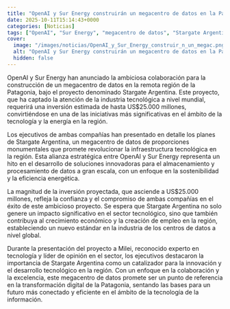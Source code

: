 ```yaml
---
title: "OpenAI y Sur Energy construirán un megacentro de datos en la Patagonia"
date: 2025-10-11T15:14:43+0000
categories: [Noticias]
tags: ["OpenAI", "Sur Energy", "megacentro de datos", "Stargate Argentina", "tecnología", "energía", "innovación."]
cover:
  image: "/images/noticias/OpenAI_y_Sur_Energy_construir_n_un_megac.png"
  alt: "OpenAI y Sur Energy construirán un megacentro de datos en la Patagonia"
  hidden: false
---
```


OpenAI y Sur Energy han anunciado la ambiciosa colaboración para la construcción de un megacentro de datos en la remota región de la Patagonia, bajo el proyecto denominado Stargate Argentina. Este proyecto, que ha captado la atención de la industria tecnológica a nivel mundial, requerirá una inversión estimada de hasta US$25.000 millones, convirtiéndose en una de las iniciativas más significativas en el ámbito de la tecnología y la energía en la región.

Los ejecutivos de ambas compañías han presentado en detalle los planes de Stargate Argentina, un megacentro de datos de proporciones monumentales que promete revolucionar la infraestructura tecnológica en la región. Esta alianza estratégica entre OpenAI y Sur Energy representa un hito en el desarrollo de soluciones innovadoras para el almacenamiento y procesamiento de datos a gran escala, con un enfoque en la sostenibilidad y la eficiencia energética.

La magnitud de la inversión proyectada, que asciende a US$25.000 millones, refleja la confianza y el compromiso de ambas compañías en el éxito de este ambicioso proyecto. Se espera que Stargate Argentina no solo genere un impacto significativo en el sector tecnológico, sino que también contribuya al crecimiento económico y la creación de empleo en la región, estableciendo un nuevo estándar en la industria de los centros de datos a nivel global.

Durante la presentación del proyecto a Milei, reconocido experto en tecnología y líder de opinión en el sector, los ejecutivos destacaron la importancia de Stargate Argentina como un catalizador para la innovación y el desarrollo tecnológico en la región. Con un enfoque en la colaboración y la excelencia, este megacentro de datos promete ser un punto de referencia en la transformación digital de la Patagonia, sentando las bases para un futuro más conectado y eficiente en el ámbito de la tecnología de la información.
